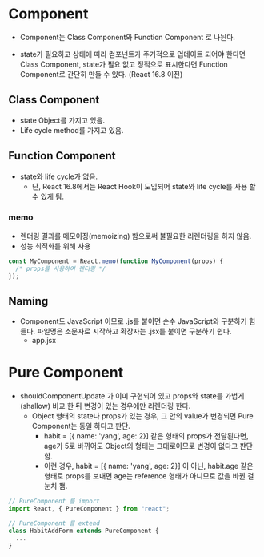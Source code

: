 # Component

- Component는 Class Component와 Function Component 로 나뉜다.

- state가 필요하고 상태에 따라 컴포넌트가 주기적으로 업데이트 되어야 한다면 Class Component, state가 필요 없고 정적으로 표시한다면 Function Component로 간단히 만들 수 있다. (React 16.8 이전)

## Class Component

- state Object를 가지고 있음.
- Life cycle method를 가지고 있음.

## Function Component

- state와 life cycle가 없음.
  - 단, React 16.8에서는 React Hook이 도입되어 state와 life cycle를 사용 할 수 있게 됨.

### memo

- 렌더링 결과를 메모이징(memoizing) 함으로써 불필요한 리렌더링을 하지 않음.
- 성능 최적화를 위해 사용

```javascript
const MyComponent = React.memo(function MyComponent(props) {
  /* props를 사용하여 렌더링 */
});
```

## Naming

- Component도 JavaScript 이므로 .js를 붙이면 순수 JavaScript와 구분하기 힘들다. 파일명은 소문자로 시작하고 확장자는 .jsx를 붙이면 구분하기 쉽다.
  - app.jsx

# Pure Component

- shouldComponentUpdate 가 이미 구현되어 있고 props와 state를 가볍게(shallow) 비교 한 뒤 변경이 있는 경우에만 리렌더링 한다.
  - Object 형태의 state나 props가 있는 경우, 그 안의 value가 변경되면 Pure Component는 동일 하다고 판단.
    - habit = [{ name: 'yang', age: 2}] 같은 형태의 props가 전달된다면, age가 5로 바뀌어도 Object의 형태는 그대로이므로 변경이 없다고 판단 함.
    - 이런 경우, habit = [{ name: 'yang', age: 2}] 이 아닌, habit.age 같은 형태로 props를 보내면 age는 reference 형태가 아니므로 값을 바뀐 걸 눈치 챔.

```javascript
// PureComponent 를 import
import React, { PureComponent } from "react";

// PureComponent 를 extend
class HabitAddForm extends PureComponent {
  ...
}
```
